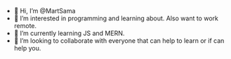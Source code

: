 - 👋 Hi, I’m @MartSama
- 👀 I’m interested in programming and learning about. Also want to work remote.
- 🌱 I’m currently learning JS and MERN.
- 💞️ I’m looking to collaborate with everyone that can help to learn or if can help you.

<!---
MartSama/MartSama is a ✨ special ✨ repository because its `README.md` (this file) appears on your GitHub profile.
You can click the Preview link to take a look at your changes.
--->
